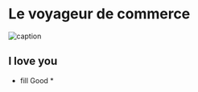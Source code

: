 # Le voyageur de commerce
![caption](https://www.futurescienceleaders.com/wp-content/uploads/2021/02/salesman-man.jpeg)
## I love you

* fill Good *